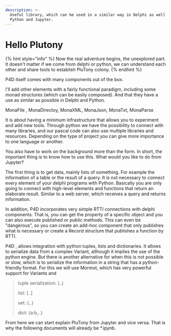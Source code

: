 ```yaml
---
description: >-
  Useful library, which can be used in a similar way in Delphi as well as in
  Python and Jupyter.
---
```


# Hello Plutony

{% hint style="info" %}
Now the real adventure begins, the unexplored part. It doesn't matter if we come from delphi or python, we can understand each other and share tools to establish PluTony colony.
{% endhint %}



P4D itself comes with many components out of the box.

I'll add other elements with a fairly functional paradigm, including some monad structures (which can be easily composed). And that they have a use as similar as possible in Delphi and Python.

MonaFile , MonaDirectoy, MonaXML, MonaJson, MonaTxt, MonaParse

It is about having a minimum infrastructure that allows you to experiment and add new tools. Through python we have the possibility to connect with many libraries, and our pascal code can also use multiple libraries and resources. Depending on the type of project you can give more importance to one language or another.

You also have to work on the background more than the form. In short, the important thing is to know how to use this. What would you like to do from Jupyter?

The first thing is to get data, mainly lists of something. For example the information of a table or the result of a query. It is not necessary to connect every element of your delphi programs with Python. Basically you are only going to connect with high-level elements and functions that return an elaborate result. Similar to a web server, which receives a query and returns information.

In addition, P4D incorporates very simple RTTI connections with delphi components. That is, you can get the property of a specific object and you can also execute published or public methods. This can even be "dangerous", so you can create an add-hoc component that only publishes what is necessary or create a Record structure that publishes a function by RTTI.

P4D , allows integration with python tuples, lists and dictionaries. It allows to serialize data from a complex Variant, although it implies the use of the python engine. But there is another alternative for when this is not possible or slow, which is to serialize the information in a string that has a python-friendly format. For this we will use Mormot, which has very powerful support for Variants and

> tuple serialization: (..)
>
> list: \[..]
>
> set: {..}
>
> dict: {a:b,..}

From here we can start explain PluTony from Jupyter and vice versa. That is why the following documents will already be \*.ipynb.
